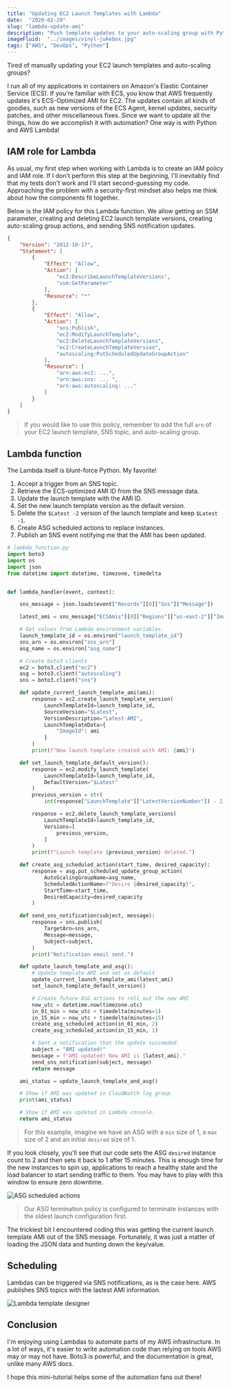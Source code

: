 ```yaml
---
title: "Updating EC2 Launch Templates with Lambda"
date:  "2020-02-29"
slug: "lambda-update-ami"
description: "Push template updates to your auto-scaling group with Python and AWS Lambda."
imageFluid:  "../images/vinyl-jukebox.jpg"
tags: ["AWS", "DevOps", "Python"]
---
```


Tired of manually updating your EC2 launch templates and auto-scaling groups?

I run all of my applications in containers on Amazon's Elastic Container Service (ECS). If you're familiar with ECS, you know that AWS frequently updates it's ECS-Optimized AMI for EC2. The updates contain all kinds of goodies, such as new versions of the ECS Agent, kernel updates, security patches, and other miscellaneous fixes. Since we want to update all the things, how do we accomplish it with automation? One way is with Python and AWS Lambda!

## IAM role for Lambda

As usual, my first step when working with Lambda is to create an IAM policy and IAM role. If I don't perform this step at the beginning, I'll inevitably find that my tests don't work and I'll start second-guessing my code. Approaching the problem with a security-first mindset also helps me think about how the components fit together.

Below is the IAM policy for this Lambda function. We allow getting an SSM parameter, creating and deleting EC2 launch template versions, creating auto-scaling group actions, and sending SNS notification updates.

```json
{
    "Version": "2012-10-17",
    "Statement": [
        {
            "Effect": "Allow",
            "Action": [
                "ec2:DescribeLaunchTemplateVersions",
                "ssm:GetParameter"
            ],
            "Resource": "*"
        },
        {
            "Effect": "Allow",
            "Action": [
                "sns:Publish",
                "ec2:ModifyLaunchTemplate",
                "ec2:DeleteLaunchTemplateVersions",
                "ec2:CreateLaunchTemplateVersion",
                "autoscaling:PutScheduledUpdateGroupAction"
            ],
            "Resource": [
                "arn:aws:ec2: ...",
                "arn:aws:sns: ... ",
                "arn:aws:autoscaling: ..."
            ]
        }
    ]
}
```

> If you would like to use this policy, remember to add the full `arn` of your EC2 launch template, SNS topic, and auto-scaling group.

## Lambda function

The Lambda itself is blunt-force Python. My favorite!

1. Accept a trigger from an SNS topic.
2. Retrieve the ECS-optimized AMI ID from the SNS message data.
3. Update the launch template with the AMI ID.
4. Set the new launch template version as the default version.
5. Delete the `$Latest -2` version of the launch template and keep `$Latest -1`.
6. Create ASG scheduled actions to replace instances.
7. Publish an SNS event notifying me that the AMI has been updated.

```python
# lambda_function.py
import boto3
import os
import json
from datetime import datetime, timezone, timedelta


def lambda_handler(event, context):

    sns_message = json.loads(event["Records"][0]["Sns"]["Message"])

    latest_ami = sns_message["ECSAmis"][0]["Regions"]["us-east-2"]["ImageId"]

    # Get values from Lambda environment variables.
    launch_template_id = os.environ["launch_template_id"]
    sns_arn = os.environ["sns_arn"]
    asg_name = os.environ["asg_name"]

    # Create boto3 clients
    ec2 = boto3.client("ec2")
    asg = boto3.client("autoscaling")
    sns = boto3.client("sns")

    def update_current_launch_template_ami(ami):
        response = ec2.create_launch_template_version(
            LaunchTemplateId=launch_template_id,
            SourceVersion="$Latest",
            VersionDescription="Latest-AMI",
            LaunchTemplateData={
                "ImageId": ami
            }
        )
        print(f"New launch template created with AMI: {ami}")

    def set_launch_template_default_version():
        response = ec2.modify_launch_template(
            LaunchTemplateId=launch_template_id,
            DefaultVersion="$Latest"
        )
        previous_version = str(
            int(response["LaunchTemplate"]["LatestVersionNumber"]) - 2)

        response = ec2.delete_launch_template_versions(
            LaunchTemplateId=launch_template_id,
            Versions=[
                previous_version,
            ]
        )
        print(f"Launch template {previous_version} deleted.")

    def create_asg_scheduled_action(start_time, desired_capacity):
        response = asg.put_scheduled_update_group_action(
            AutoScalingGroupName=asg_name,
            ScheduledActionName=f"Desire {desired_capacity}",
            StartTime=start_time,
            DesiredCapacity=desired_capacity
        )

    def send_sns_notification(subject, message):
        response = sns.publish(
            TargetArn=sns_arn,
            Message=message,
            Subject=subject,
        )
        print("Notification email sent.")

    def update_launch_template_and_asg():
        # Update template AMI and set as default
        update_current_launch_template_ami(latest_ami)
        set_launch_template_default_version()

        # Create future ASG actions to roll out the new AMI
        now_utc = datetime.now(timezone.utc)
        in_01_min = now_utc + timedelta(minutes=1)
        in_15_min = now_utc + timedelta(minutes=15)
        create_asg_scheduled_action(in_01_min, 2)
        create_asg_scheduled_action(in_15_min, 1)

        # Sent a notification that the update succeeded.
        subject = "AMI updated!"
        message = f"AMI updated! New AMI is {latest_ami}."
        send_sns_notification(subject, message)
        return message

    ami_status = update_launch_template_and_asg()

    # Show if AMI was updated in CloudWatch log group.
    print(ami_status)

    # Show if AMI was updated in Lambda console.
    return ami_status

```

> For this example, imagine we have an ASG with a `min` size of 1, a `max` size of 2 and an initial `desired` size of 1.

If you look closely, you'll see that our code sets the ASG `desired` instance count to 2 and then sets it back to 1 after 15 minutes. This is enough time for the new instances to spin up, applications to reach a healthy state and the load balancer to start sending traffic to them. You may have to play with this window to ensure zero downtime.

![ASG scheduled actions](../images/asg-scheduled-actions.png)

> Our ASG termination policy is configured to terminate instances with the oldest launch configuration first.

The trickiest bit I encountered coding this was getting the current launch template AMI out of the SNS message. Fortunately, it was just a matter of loading the JSON data and hunting down the key/value.

## Scheduling

Lambdas can be triggered via SNS notifications, as is the case here. AWS publishes SNS topics with the lastest AMI information.

![Lambda template designer](../images/lambda-template-designer.png)

## Conclusion

I'm enjoying using Lambdas to automate parts of my AWS infrastructure. In a lot of ways, it's easier to write automation code than relying on tools AWS may or may not have. Boto3 is powerful, and the documentation is great, unlike many AWS docs.

I hope this mini-tutorial helps some of the automation fans out there!
